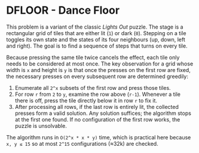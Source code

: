 # DFLOOR - Dance Floor

This problem is a variant of the classic *Lights Out* puzzle.  The stage is a
rectangular grid of tiles that are either lit (`1`) or dark (`0`).  Stepping on a
tile toggles its own state and the states of its four neighbours (up, down, left
and right).  The goal is to find a sequence of steps that turns on every tile.

Because pressing the same tile twice cancels the effect, each tile only needs to
be considered at most once.  The key observation for a grid whose width is `x`
and height is `y` is that once the presses on the first row are fixed, the
necessary presses on every subsequent row are determined greedily:

1. Enumerate all `2^x` subsets of the first row and press those tiles.
2. For row `r` from `2` to `y`, examine the row above (`r-1`).  Whenever a tile
   there is off, press the tile directly below it in row `r` to fix it.
3. After processing all rows, if the last row is entirely lit, the collected
   presses form a valid solution.  Any solution suffices; the algorithm stops at
the first one found.  If no configuration of the first row works, the puzzle is
unsolvable.

The algorithm runs in `O(2^x * x * y)` time, which is practical here because
`x, y ≤ 15` so at most `2^15` configurations (≈32k) are checked.
